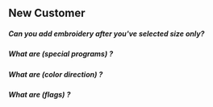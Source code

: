 ## New Customer

##### Can you add embroidery after you've selected size only?

##### What are (special programs) ?

##### What are (color direction) ?

##### What are (flags) ?



